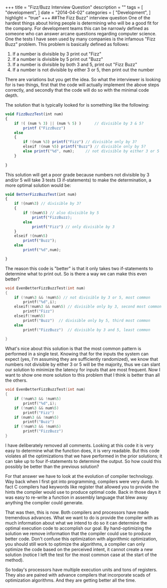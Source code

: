 +++
title = "Fizz/Buzz Interview Question"
description = ""
tags = [
        "development",
]
date = "2014-04-02"
categories = [
    "Development",
]
highlight = "true"
+++
##The Fizz Buzz" interview question
One of the hardest things about hiring people is determining who will be a good fit for the company. For development teams this can be narrowly defined as someone who can answer arcane questions regarding computer science. One the tests I have seen used by many companies is the infamous "Fizz Buzz" problem. This problem is basically defined as follows:

1.	If a number is divisible by 3 print out "Fizz"
2.	If a number is divisible by 5 print out "Buzz"
3.	If a number is divisible by both 3 and 5, print out "Fizz Buzz"
4.	If a number is not divisible by either 3 or 5, then print out the number

There are variations but you get the idea. So what the interviewer is looking for is two things, first that the code will actually implement the above steps correctly, and secondly that the code will do so with the minimal code depth.

The solution that is typically looked for is something like the following:
```javascript
void FizzBuzzTest(int num)
{
	if !( (num % 3) || (num % 5) )		// divisible by 3 & 5?
		printf ("FizzBuzz")
	else
	{
		if !(num %3) printf("Fizz")	// divisible only by 3?
		elseif !(num %5) printf("Buzz")	// divisible only by 5?
		else printf("%d", num);		// not divisible by either 3 or 5
	}
	
}
```

This solution will get a poor grade because numbers not divisible by 3 and/or 5 will take 3 tests (3 if-statements) to make the determination, a more optimal solution would be:

```javascript
void BetterFizzBuzzTest(int num)
{
	if !(num%3) // divisible by 3?
	{
		if !(num%5) // also divisible by 5
			printf("FizzBuzz);
		else
			printf("Fizz") // only divisible by 3
	}
	elseif !(num%5)
		printf("Buzz");
	else
		printf("%d",num);

}
```
The reason this code is "better" is that it only takes two if-statements to determine what to print out. So is there a way we can make this even better?
```c
void EvenBetterFizzBuzzTest(int num)
{
	if (!num%3 && !num%5) // not divisible by 3 or 5, most common
		printf("%d",i);
	elseif(!num%3 && num%5) // divisible only by 3, second most common
		printf("Fizz")
	elseif(!num%5)
		printf("Buzz")	// divisible only by 5, third most common
	else
		printf("FizzBuzz")	// divisible by 3 and 5, least common
	
}
```

What's nice about this solution is that the most common pattern is performed in a single test. Knowing that for the inputs the system can expect (yes, I'm assuming they are sufficiently randomized), we know that numbers not divisible by either 3 or 5 will be the majority, thus we can slant our solution to minimize the latency for inputs that are most frequent. 
Now I want to show one more solution to this problem that I think is better than all the others.

```c
void EvenBetterFizzBuzzTest(int num)
{
	if (!num%3 && !num%5)
		printf("%d",i);
	if (!num%3 && num%5)
		printf("Fizz")
	if (num%3 && !num%5)
		printf("Buzz")
	if (!num%3 && !num%5)
		printf("FizzBuzz")	
}
```

I have deliberately removed all comments. Looking at this code it is very easy to determine what the function does, it is very readable. But this code violates all the optimizations that we have performed in the prior solutions; it can take up to four if-statements to determine the output. So how could this possibly be better than the previous solution?

For that answer we have to look at the evolution of compiler technology. Way back when I first got into programming,
compilers were very dumb. In fact C compilers had keywords like register that allowed you to provide the hints the compiler would use to produce optimal code. Back in those days it was easy to re-write a function in assembly language that blew away anything the compiler could generate.

That was then, this is now. Both compilers and processors have made tremendous advances. What we want to do is provide the compiler with as much information about what we intend to do so it can determine the optimal execution code to accomplish our goal. By hand-optimizing the solution we remove information that the compiler could use to produce better code. Don't confuse this optimization with algorithmic optimization, you should still work to optimize the algorithms, a compiler can only optimize the code based on the perceived intent, it cannot create a new solution (notice I left the test for the most common case at the start of the method).

So today's processors have multiple execution units and tons of registers. They also are paired with advance compilers that incorporate scads of optimization algorithms. And they are getting better all the time. 
